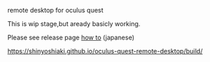 remote desktop for oculus quest 

This is wip stage,but aready basicly working.

Please see release page [how to](https://github.com/shinyoshiaki/oculus-quest-remote-desktop/releases) (japanese)

https://shinyoshiaki.github.io/oculus-quest-remote-desktop/build/
